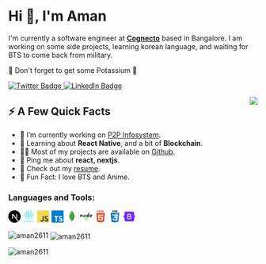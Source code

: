 <h1>Hi 👋, I'm Aman</h1>
<p>I'm currently a software engineer at <strong><a href="https://www.cognecto.com/">Cognecto</a></strong> based in Bangalore. I am working on some side projects, learning korean language, and waiting for BTS to come back from military.</p>

<p>🍌 Don't forget to get some Potassium 🍌</p>

<p>
  <a href="https://amanprakash.vercel.app/>
    <img src="https://img.shields.io/badge/-portfolio-FF5733.svg?style=flat-square&amp;"  alt="Website Badge">
  </a> 
  <a href="mailto:amanprakash2611@gmail.com>
    <img src="https://img.shields.io/badge/Gmail-D14836?style=for-the-badge&logo=gmail&logoColor=white"  alt="Gmail Badge">
  </a> 
  <a href="https://x.com/Aman_jsx">
    <img src="https://img.shields.io/badge/-X-%23000000.svg?style=for-the-badge&logo=X&logoColor=white" alt="Twitter Badge">
  </a> 
  <a href="https://www.linkedin.com/in/amanprakash2611/">
    <img src="https://img.shields.io/badge/-Linkedin-%230077B5.svg?style=for-the-badge&logo=linkedin&logoColor=white" alt="LinkedIn Badge"></a>
</p>

<img align="right" src="https://media1.giphy.com/media/13HgwGsXF0aiGY/giphy.gif" />
<h2>⚡️ A Few Quick Facts</h2>
<ul>
  <li>🔭 I’m currently working on <a href="#">P2P Infosystem</a>.</li>
  <li>🧐 Learning about <strong>React Native</strong>, and a bit of <strong>Blockchain</strong>.</li>
  <li>👨‍💻 Most of my projects are available on <a href="https://github.com/aman2611">Github</a>.</li>
  <li>💬 Ping me about <strong>react, nextjs</strong>.</li>
  <li>📙 Check out my <a href="https://drive.google.com/file/d/1MyPmMc746jP1RXaPt8kMMPpc-qX5tYbz/view?usp=sharing">resume</a>.</li>
  <li>🎉 Fun Fact: I love BTS and Anime.</li>
</ul>

<h3 align="left">Languages and Tools:</h3>
<p align="left">
  <img src="https://raw.githubusercontent.com/devicons/devicon/6910f0503efdd315c8f9b858234310c06e04d9c0/icons/nextjs/nextjs-plain.svg"
    alt="nextjs" width="25" height="25" />
  <img src="https://raw.githubusercontent.com/devicons/devicon/master/icons/react/react-original-wordmark.svg"
    alt="react" width="25" height="25" />
  <img src="https://raw.githubusercontent.com/devicons/devicon/master/icons/javascript/javascript-original.svg"
    alt="javascript" width="25" height="25" />
  <img src="https://raw.githubusercontent.com/devicons/devicon/master/icons/typescript/typescript-original.svg"
    alt="typescript" width="25" height="25" />
  <img src="https://raw.githubusercontent.com/devicons/devicon/master/icons/mongodb/mongodb-original.svg" alt="mongodb"
    width="25" height="25" />
  <img src="https://raw.githubusercontent.com/devicons/devicon/master/icons/nodejs/nodejs-original-wordmark.svg"
    alt="nodejs" width="25" height="25" />
  <img src="https://raw.githubusercontent.com/devicons/devicon/6910f0503efdd315c8f9b858234310c06e04d9c0/icons/html5/html5-plain-wordmark.svg"
    alt="html" width="25" height="25" />  
  <img src="https://raw.githubusercontent.com/devicons/devicon/master/icons/css3/css3-original-wordmark.svg" alt="css3"
    width="25" height="25" />
  <img src="https://raw.githubusercontent.com/devicons/devicon/master/icons/bootstrap/bootstrap-plain.svg"
    alt="bootstrap" width="25" height="25" />  
</p>

<p><img align="left" src="https://github-readme-stats.vercel.app/api/top-langs?username=aman2611&show_icons=true&locale=en&layout=compact" alt="aman2611" /></p>

<p>&nbsp;<img align="center" src="https://github-readme-stats.vercel.app/api?username=aman2611&show_icons=true&locale=en" alt="aman2611" /></p>

<p align="left"> <img src="https://komarev.com/ghpvc/?username=aman2611&label=Profile%20views&color=0e75b6&style=flat" alt="aman2611" /> </p>
